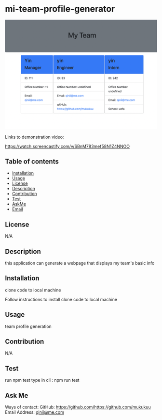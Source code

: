 # mi-team-profile-generator
![](src/ScreenShot.png)

Links to demonstration video:

https://watch.screencastify.com/v/SBnM783mef58N1Z4NNOO

## Table of contents

* [Installation](#installation)
* [Usage](#usage)
* [License](#license)
* [Description](#Description)
* [Contribution](#Contribution)
* [Test](#Test)
* [AskMe](#AskMe)
* [Email](#Email)

## License

 

N/A



## Description
this application can generate a webpage that displays my team's basic info

## Installation
clone code to local machine

Follow instructions to install
clone code to local machine

## Usage
team profile generation

## Contribution
N/A

## Test
run npm test type in cli : npm run test

## Ask Me
Ways of contact:
GitHub: https://github.com/https://github.com/mukukuu
Email Address: qinii@me.com
